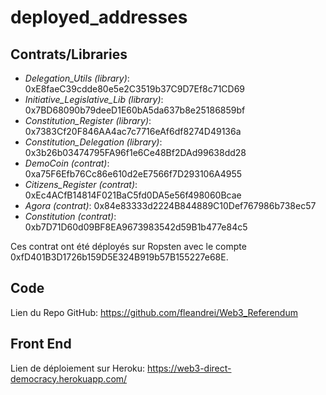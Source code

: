 # deployed_addresses

## Contrats/Libraries

* _Delegation_Utils (library)_: 0xE8faeC39cdde80e5e2C3519b37C9D7Ef8c71CD69
* _Initiative_Legislative_Lib (library)_: 0x7BD68090b79deeD1E60bA5da637b8e25186859bf
* _Constitution_Register (library)_: 0x7383Cf20F846AA4ac7c7716eAf6df8274D49136a
* _Constitution_Delegation (library)_: 0x3b26b03474795FA96f1e6Ce48Bf2DAd99638dd28
* _DemoCoin (contrat)_: 0xa75F6Efb76Cc86e610d2eE7566f7D293106A4955
* _Citizens_Register (contrat)_: 0xEc4ACfB14814F021BaC5fd0DA5e56f498060Bcae
* _Agora (contrat)_: 0x84e83333d2224B844889C10Def767986b738ec57
* _Constitution (contrat)_: 0xb7D71D60d09BF8EA9673983542d59B1b477e84c5


Ces contrat ont été déployés sur Ropsten avec le compte 0xfD401B3D1726b159D5E324B919b57B155227e68E.

## Code

Lien du Repo GitHub:  https://github.com/fleandrei/Web3_Referendum 

## Front End

Lien de déploiement sur Heroku:  https://web3-direct-democracy.herokuapp.com/
 

